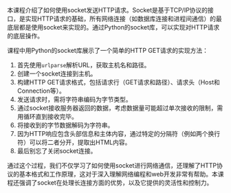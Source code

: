 本课程介绍了如何使用socket发送HTTP请求。Socket是基于TCP/IP协议的接口，是实现HTTP请求的基础，所有网络连接（如数据库连接和进程间通信）的最底层都是使用socket来实现的。通过Python的socket库，可以实现对HTTP请求的底层操作。

课程中用Python的socket库展示了一个简单的HTTP GET请求的实现方法：
1. 首先使用`urlparse`解析URL，获取主机名和路径。
2. 创建一个socket连接到主机。
3. 构建HTTP GET请求格式，包括请求行（GET请求和路径）、请求头（Host和Connection等）。
4. 发送请求时，需将字符串编码为字节类型。
5. 通过socket接收服务器返回的数据，考虑数据量可能超过单次接收的限制，需用循环直到接收完毕。
6. 将接收到的字节数据解码为字符串。
7. 因为HTTP响应包含头部信息和主体内容，通过特定的分隔符（例如两个换行符）可以将二者分开，提取出HTML内容。
8. 最后别忘了关闭socket连接。

通过这个过程，我们不仅学习了如何使用socket进行网络通信，还理解了HTTP协议的基本格式和工作原理，这对于深入理解网络编程和web开发非常有帮助。本课程还强调了socket在处理长连接方面的优势，以及它提供的灵活性和控制力。
